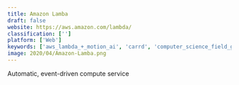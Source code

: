 ```yaml
---
title: Amazon Lamba
draft: false 
website: https://aws.amazon.com/lambda/
classification: ['']
platform: ['Web']
keywords: ['aws_lambda_+_motion_ai', 'carrd', 'computer_science_field_guide', 'hack_club', 'holberton_school', 'hoverboard', 'lambda_school', 'now', 'papertree', 'serverless_framework', 'servers.lol', 'snyk_for_serverless_and_paas']
image: 2020/04/Amazon-Lamba.png
---
```

Automatic, event-driven compute service